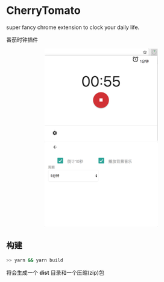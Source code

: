 # CherryTomato

super fancy chrome extension to clock your daily life.

番茄时钟插件

<p align="center">
  <img src="./docs/img/cheery.png" width="300px" />
  <img src="./docs/img/settings.png" width="300px" />
</p>

## 构建

```sh
>> yarn && yarn build
```

将会生成一个 __dist__ 目录和一个压缩(zip)包
